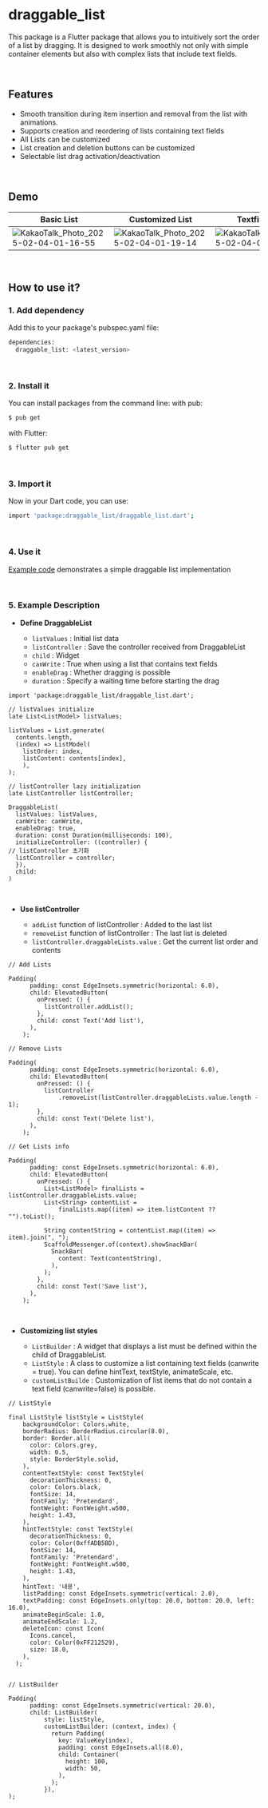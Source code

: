 # **draggable_list**

This package is a Flutter package that allows you to intuitively sort the order of a list by dragging. It is designed to work smoothly not only with simple container elements but also with complex lists that include text fields.

&nbsp;

## **Features**
- Smooth transition during item insertion and removal from the list with animations.
- Supports creation and reordering of lists containing text fields
- All Lists can be customized
- List creation and deletion buttons can be customized
- Selectable list drag activation/deactivation

&nbsp;

## **Demo**

| Basic List        | Customized List            | Textfield List
|------------------|----------------------|----------------------|
|![KakaoTalk_Photo_2025-02-04-01-16-55](https://github.com/user-attachments/assets/07731453-c512-469b-abd8-76914e78df3c) | ![KakaoTalk_Photo_2025-02-04-01-19-14](https://github.com/user-attachments/assets/3a994c35-1160-4345-9d71-38dd476e4ce5) | ![KakaoTalk_Photo_2025-02-04-01-31-47](https://github.com/user-attachments/assets/50e67fd5-1598-427e-bfd7-01f0c4c1f445)
 
&nbsp;

## **How to use it?**

### **1. Add dependency**
Add this to your package's pubspec.yaml file:
```bash
dependencies:
  draggable_list: <latest_version>
```

&nbsp;

### **2. Install it**
You can install packages from the command line:
with pub:
```bash
$ pub get
```
with Flutter:
```bash
$ flutter pub get
```

&nbsp;


### **3. Import it**
Now in your Dart code, you can use:
```bash
import 'package:draggable_list/draggable_list.dart';
```

&nbsp;

### **4. Use it**

[Example code](https://github.com/irismake/draggable_list/blob/main/example/lib/main.dart) demonstrates a simple draggable list implementation


&nbsp;

### **5. Example Description**

* **Define DraggableList**

  * `listValues` : Initial list data
  * `listController` : Save the controller received from DraggableList
  * `child` : Widget
  * `canWrite` : True when using a list that contains text fields
  * `enableDrag` : Whether dragging is possible
  * `duration` : Specify a waiting time before starting the drag

```
import 'package:draggable_list/draggable_list.dart';

// listValues initialize
late List<ListModel> listValues;

listValues = List.generate(
  contents.length,
  (index) => ListModel(
    listOrder: index,
    listContent: contents[index],
    ),
);
    
// listController lazy initialization
late ListController listController;

DraggableList(
  listValues: listValues,
  canWrite: canWrite,
  enableDrag: true,
  duration: const Duration(milliseconds: 100),
  initializeController: ((controller) {
// listController 초기화
  listController = controller;
  }),
  child:
)
```

&nbsp;

* **Use listController**

  * `addList` function of listController : Added to the last list
  * `removeList` function of listController : The last list is deleted
  * `listController.draggableLists.value` : Get the current list order and contents

```
// Add Lists

Padding(
      padding: const EdgeInsets.symmetric(horizontal: 6.0),
      child: ElevatedButton(
        onPressed: () {
          listController.addList();
        },
        child: const Text('Add list'),
      ),
    );
    
// Remove Lists

Padding(
      padding: const EdgeInsets.symmetric(horizontal: 6.0),
      child: ElevatedButton(
        onPressed: () {
          listController
              .removeList(listController.draggableLists.value.length - 1);
        },
        child: const Text('Delete list'),
      ),
    ); 

// Get Lists info

Padding(
      padding: const EdgeInsets.symmetric(horizontal: 6.0),
      child: ElevatedButton(
        onPressed: () {
          List<ListModel> finalLists = listController.draggableLists.value;
          List<String> contentList =
              finalLists.map((item) => item.listContent ?? "").toList();

          String contentString = contentList.map((item) => item).join(", ");
          ScaffoldMessenger.of(context).showSnackBar(
            SnackBar(
              content: Text(contentString),
            ),
          );
        },
        child: const Text('Save list'),
      ),
    );

```

&nbsp;

* **Customizing list styles**

  * `ListBuilder` : A widget that displays a list must be defined within the child of DraggableList.
  * `ListStyle` : A class to customize a list containing text fields (canwrite = true). You can define hintText, textStyle, animateScale, etc.
  * `customListBuilde` : Customization of list items that do not contain a text field (canwrite=false) is possible.

```
// ListStyle

final ListStyle listStyle = ListStyle(
    backgroundColor: Colors.white,
    borderRadius: BorderRadius.circular(8.0),
    border: Border.all(
      color: Colors.grey,
      width: 0.5,
      style: BorderStyle.solid,
    ),
    contentTextStyle: const TextStyle(
      decorationThickness: 0,
      color: Colors.black,
      fontSize: 14,
      fontFamily: 'Pretendard',
      fontWeight: FontWeight.w500,
      height: 1.43,
    ),
    hintTextStyle: const TextStyle(
      decorationThickness: 0,
      color: Color(0xffADB5BD),
      fontSize: 14,
      fontFamily: 'Pretendard',
      fontWeight: FontWeight.w500,
      height: 1.43,
    ),
    hintText: '내용',
    listPadding: const EdgeInsets.symmetric(vertical: 2.0),
    textPadding: const EdgeInsets.only(top: 20.0, bottom: 20.0, left: 16.0),
    animateBeginScale: 1.0,
    animateEndScale: 1.2,
    deleteIcon: const Icon(
      Icons.cancel,
      color: Color(0xFF212529),
      size: 18.0,
    ),
  );


// ListBuilder

Padding(
      padding: const EdgeInsets.symmetric(vertical: 20.0),
      child: ListBuilder(
          style: listStyle,
          customListBuilder: (context, index) {
            return Padding(
              key: ValueKey(index),
              padding: const EdgeInsets.all(8.0),
              child: Container(
                height: 100,
                width: 50,
              ),
            );
          }),
);
```
